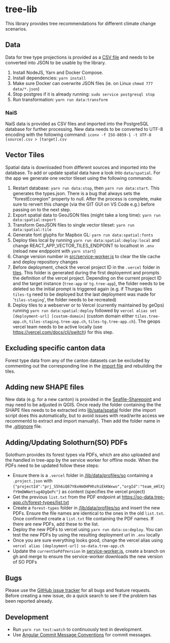 # tree-lib

This library provides tree recommendations for different climate change scenarios.

## Data

Data for tree type projections is provided as a [CSV file](./data/projections.csv) and needs to be converted into JSON to be usable by the library.

1. Install NodeJS, Yarn and Docker Compose.
2. Install dependencies: `yarn install`
3. Make sure Docker can overwrite JSON files (ie. on Linux `chmod 777 data/*.json`)
4. Stop postgres if it is already running: `sudo service postgresql stop`
5. Run transformation: `yarn run data:transform`

### NaiS

NaiS data is provided as CSV files and imported into the PostgreSQL database for further processing. New data needs to be converted to UTF-8 encoding with the following command: `iconv -f ISO-8859-1 -t UTF-8 [source].csv > [target].csv`

## Vector Tiles

Spatial data is downloaded from different sources and imported into the database. To add or update spatial data have a look into `data/spatial`. For the app we generate one vector tileset using the following commands:

1. Restart database: `yarn run data:stop`, then `yarn run data:start`. This generates the types.json. There is a bug that always sets the "forestEcoregion" property to null. After the process is complete, make sure to rervert this change (via the GIT GUI on VS Code e.g.) before passing on to the next step.
2. Export spatial data to GeoJSON files (might take a long time): `yarn run data:spatial:export`
3. Transform GeoJSON files to single vector tileset: `yarn run data:spatial:tile`
4. Generate font glyphs for Mapbox GL: `yarn run data:spatial:fonts`
5. Deploy tiles local by running `yarn run data:spatial:deploy:local` and change REACT_APP_VECTOR_TILES_ENDPOINT to localhost in `.env` (reload new endppoint with `yarn start`)
6. Change version number in [src/service-worker.js](https://github.com/geops/tree-app/blob/master/src/service-worker.js#L16) to clear the tile cache and deploy repository changes
7. Before deployment, check the vercel project ID in the `.vercel` folder in [tiles](https://github.com/geops/tree-app/tree/master/lib/data/spatial/tiles). This folder is generated during the first deployemnt and prompts the definition of the vercel project. Depending on the current project ID and the target instance (`tree-app` or `tg.tree-app`), the folder needs to be deleted so the initial prompt is triggered again (e.g. if Thurgau tiles `tiles-tg` need to be deployed but the last deployment was made for '`tiles-staging`', the folder needs to be recreated)
8. Deploy tiles to a webserver or to Vercel (currently maintained by geOps) running `yarn run data:spatial:deploy` followed by `vercel alias set [deployment-url] [custom-domain]` (custom domain either `tiles.tree-app.ch`, `tiles-staging.tree-app.ch`, `tiles-tg.tree-app.ch`). The geops vercel team needs to be active locally (use https://vercel.com/docs/cli/switch) for this step.

## Excluding specific canton data

Forest type data from any of the canton datasets can be excluded by commenting out the corresponding line in the [import file](https://github.com/geops/tree-app/blob/master/lib/data/spatial/1-import.sh#L55) and rebuilding the tiles.

## Adding new SHAPE files

New data (e.g. for a new canton) is provided in the [Seafile-Sharepoint](https://data.int.geops.com/lib/7eb78755-e8bf-46fc-ba1d-3c4d104a6cad/file/045_BaTool/Standortskarten) and may need to be adjusted in QGIS. Once ready the folder containing the the SHAPE files needs to be extracted into [lib/sata/spatial](https://github.com/geops/tree-app/tree/master/lib/data/spatial) folder (the import script does this automatically, but to avoid issues with read/write access we recommentd to extract and import manually). Then add the folder name in the [.gitignore](https://github.com/geops/tree-app/blob/master/lib/.gitignore) file.

## Adding/Updating Solothurn(SO) PDFs
Solothurn provides its forest types via PDFs, which are also uploaded and the handled in tree-app by the service worker for offline mode. When the PDFs need to be updated follow these steps:
- Ensure there is a `.vercel` folder in [/lib/data/profiles/so](https://github.com/geops/tree-app/tree/master/lib/data/profiles/so) containing a `.project.json` with `{"projectId":"prj_S5h6iQ87Y8xHmOHPHhzhiEkKWxwo","orgId":"team_eHlXjfY9mDWNettug4DgQePc"}` as content (specifies the vercel project)
- Get the previous `list.txt` from the PDF endpoint at https://so-data.tree-app.ch/forest-types/list.txt
- Create a `forest-types` folder in [/lib/data/profiles/so](https://github.com/geops/tree-app/tree/master/lib/data/profiles/so) and insert the new PDFs. Ensure the file names are identical to the ones in the old `list.txt`. Once confirmed create a `list.txt` file containing the PDF names. If there are new PDFs, add these to the list.
- Deploy the new PDFs to vercel using `yarn run data:so:deploy`. You can test the new PDFs by using the resulting deployment url in `.env` locally
- Once you are sure everything looks good, change the vercel alias using `vercel alias [deployment-url] so-data.tree-app.ch`
- Update the `currentSoPdfVersion` in [service-worker.js](https://github.com/geops/tree-app/blob/master/src/service-worker.js), create a branch on gh and merge to ensure the service-worker downloads the new version of SO PDFs


## Bugs

Please use the [GitHub issue tracker](https://github.com/geops/tree-app/issues) for all bugs and feature requests. Before creating a new issue, do a quick search to see if the problem has been reported already.

## Development

- Run `yarn run test:watch` to continuously test in development.
- Use [Angular Commit Message Conventions](https://github.com/angular/angular.js/blob/master/DEVELOPERS.md#-git-commit-guidelines) for commit messages.
